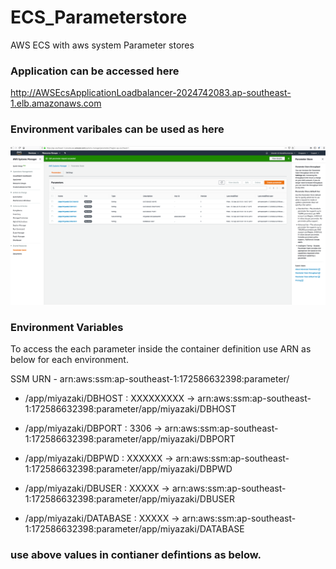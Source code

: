 # ECS_Parameterstore
AWS ECS with aws system Parameter stores

### Application can be accessed here

http://AWSEcsApplicationLoadbalancer-2024742083.ap-southeast-1.elb.amazonaws.com

### Environment varibales can be used as here

![aws_system_parameterstore](variables.png)

### Environment Variables

To access the each parameter inside the container definition use ARN as below for each environment.

SSM URN - arn:aws:ssm:ap-southeast-1:172586632398:parameter/<name>


- /app/miyazaki/DBHOST : XXXXXXXXX  -> arn:aws:ssm:ap-southeast-1:172586632398:parameter/app/miyazaki/DBHOST

- /app/miyazaki/DBPORT : 3306 -> arn:aws:ssm:ap-southeast-1:172586632398:parameter/app/miyazaki/DBPORT

- /app/miyazaki/DBPWD : XXXXXX -> arn:aws:ssm:ap-southeast-1:172586632398:parameter/app/miyazaki/DBPWD

- /app/miyazaki/DBUSER : XXXXX -> arn:aws:ssm:ap-southeast-1:172586632398:parameter/app/miyazaki/DBUSER

- /app/miyazaki/DATABASE : XXXXX  -> arn:aws:ssm:ap-southeast-1:172586632398:parameter/app/miyazaki/DATABASE

### use above values in contianer defintions as below.

